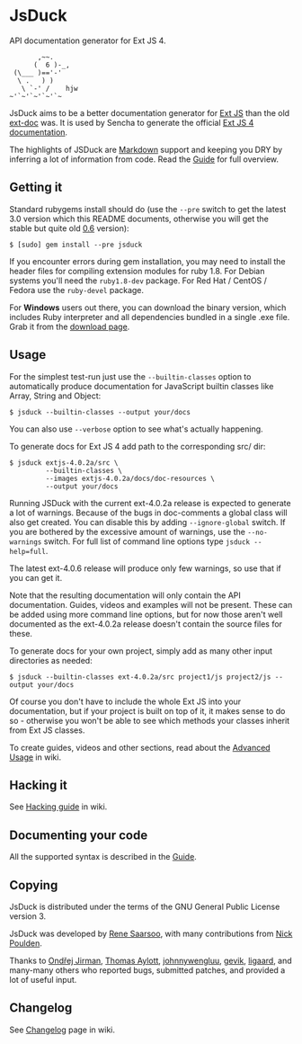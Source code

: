 JsDuck
======

API documentation generator for Ext JS 4.

           ,~~.
          (  6 )-_,
     (\___ )=='-'
      \ .   ) )
       \ `-' /    hjw
    ~'`~'`~'`~'`~

JsDuck aims to be a better documentation generator for [Ext JS][] than
the old [ext-doc][] was. It is used by Sencha to generate the official
[Ext JS 4 documentation][ext4-docs].

The highlights of JSDuck are [Markdown][] support and keeping you DRY
by inferring a lot of information from code.  Read the [Guide][] for
full overview.

[Ext JS]: http://www.sencha.com/products/js/
[ext-doc]: http://ext-doc.org/
[Markdown]: http://daringfireball.net/projects/markdown/
[ext4-docs]: http://docs.sencha.com/ext-js/4-0/
[Guide]: https://github.com/senchalabs/jsduck/wiki/Guide


Getting it
----------

Standard rubygems install should do (use the `--pre` switch to get the
latest 3.0 version which this README documents, otherwise you will get
the stable but quite old [0.6][v0.6] version):

    $ [sudo] gem install --pre jsduck

If you encounter errors during gem installation, you may need to
install the header files for compiling extension modules for ruby 1.8.
For Debian systems you'll need the `ruby1.8-dev` package.  For Red Hat
/ CentOS / Fedora use the `ruby-devel` package.

For **Windows** users out there, you can download the binary version,
which includes Ruby interpreter and all dependencies bundled in a
single .exe file.  Grab it from the [download page][].

[v0.6]: https://github.com/senchalabs/jsduck/tree/v0.6
[download page]: https://github.com/senchalabs/jsduck/downloads

Usage
-----

For the simplest test-run just use the `--builtin-classes` option to
automatically produce documentation for JavaScript builtin classes
like Array, String and Object:

    $ jsduck --builtin-classes --output your/docs

You can also use `--verbose` option to see what's actually happening.

To generate docs for Ext JS 4 add path to the corresponding src/ dir:

    $ jsduck extjs-4.0.2a/src \
             --builtin-classes \
             --images extjs-4.0.2a/docs/doc-resources \
             --output your/docs

Running JSDuck with the current ext-4.0.2a release is expected to
generate a lot of warnings.  Because of the bugs in doc-comments a
global class will also get created.  You can disable this by adding
`--ignore-global` switch.  If you are bothered by the excessive amount
of warnings, use the `--no-warnings` switch.  For full list of command
line options type `jsduck --help=full`.

The latest ext-4.0.6 release will produce only few warnings, so use
that if you can get it.

Note that the resulting documentation will only contain the API
documentation.  Guides, videos and examples will not be present.
These can be added using more command line options, but for now those
aren't well documented as the ext-4.0.2a release doesn't contain the
source files for these.

To generate docs for your own project, simply add as many other input
directories as needed:

    $ jsduck --builtin-classes ext-4.0.2a/src project1/js project2/js --output your/docs

Of course you don't have to include the whole Ext JS into your
documentation, but if your project is built on top of it, it makes
sense to do so - otherwise you won't be able to see which methods your
classes inherit from Ext JS classes.

To create guides, videos and other sections, read about the
[Advanced Usage][adv] in wiki.

[adv]: https://github.com/senchalabs/jsduck/wiki/Advanced-Usage


Hacking it
----------

See [Hacking guide](https://github.com/senchalabs/jsduck/wiki/Hacking) in wiki.


Documenting your code
---------------------

All the supported syntax is described in the [Guide][].


Copying
-------

JsDuck is distributed under the terms of the GNU General Public
License version 3.

JsDuck was developed by [Rene Saarsoo](http://triin.net),
with many contributions from [Nick Poulden](https://github.com/nick).

Thanks to [Ondřej Jirman](https://github.com/megous),
[Thomas Aylott](https://github.com/subtleGradient),
[johnnywengluu](https://github.com/johnnywengluu),
[gevik](https://github.com/gevik),
[ligaard](https://github.com/ligaard), and many-many others who
reported bugs, submitted patches, and provided a lot of useful input.


Changelog
---------

See [Changelog](https://github.com/senchalabs/jsduck/wiki/Changelog) page in wiki.
